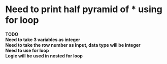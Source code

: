 # Need to print half pyramid of * using for loop<br>
**TODO**<br>
**Need to take 3 variables as integer**<br>
**Need to take the row number as input, data type will be integer**<br>
**Need to use for loop**<br>
**Logic will be used in nested for loop**